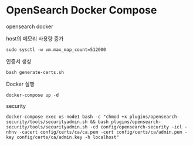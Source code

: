 # OpenSearch Docker Compose

opensearch docker


host의 메모리 사용량 증가
```shell
sudo sysctl -w vm.max_map_count=512000
```

인증서 생성
```shell
bash generate-certs.sh
```

Docker 실행
```shell
docker-compose up -d
```

security

```shell
docker-compose exec os-node1 bash -c "chmod +x plugins/opensearch-security/tools/securityadmin.sh && bash plugins/opensearch-security/tools/securityadmin.sh -cd config/opensearch-security -icl -nhnv -cacert config/certs/ca/ca.pem -cert config/certs/ca/admin.pem -key config/certs/ca/admin.key -h localhost"
```